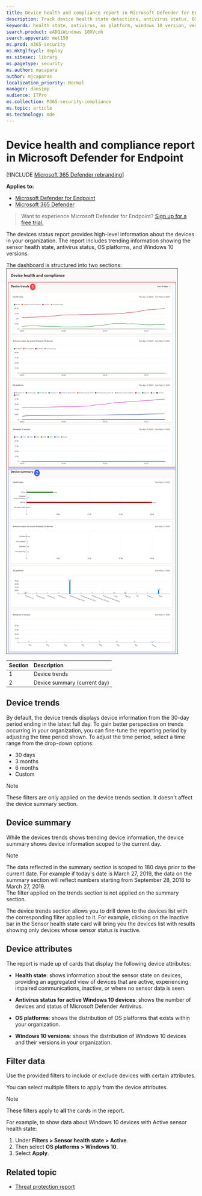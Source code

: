 ```yaml
---
title: Device health and compliance report in Microsoft Defender for Endpoint
description: Track device health state detections, antivirus status, OS platform, and Windows 10 versions using the device health and compliance report
keywords: health state, antivirus, os platform, windows 10 version, version, health, compliance, state
search.product: eADQiWindows 10XVcnh
search.appverid: met150
ms.prod: m365-security
ms.mktglfcycl: deploy
ms.sitesec: library
ms.pagetype: security
ms.author: macapara
author: mjcaparas
localization_priority: Normal
manager: dansimp
audience: ITPro
ms.collection: M365-security-compliance
ms.topic: article
ms.technology: mde
---
```


# Device health and compliance report in Microsoft Defender for Endpoint

[!INCLUDE [Microsoft 365 Defender rebranding](../../includes/microsoft-defender.md)]


**Applies to:**
- [Microsoft Defender for Endpoint](https://go.microsoft.com/fwlink/p/?linkid=2154037)
- [Microsoft 365 Defender](https://go.microsoft.com/fwlink/?linkid=2118804)


> Want to experience Microsoft Defender for Endpoint? [Sign up for a free trial.](https://www.microsoft.com/microsoft-365/windows/microsoft-defender-atp?ocid=docs-wdatp-exposedapis-abovefoldlink)

The devices status report provides high-level information about the devices in your organization. The report includes trending information showing the sensor health state, antivirus status, OS platforms, and Windows 10 versions.

The dashboard is structured into two sections:
 ![Image of the device report](images/device-reports.png)
 
Section | Description
:---|:---
1 | Device trends
2 | Device summary (current day)
 
 
## Device trends 
By default, the device trends displays device information from the 30-day period ending in the latest full day. To gain better perspective on trends occurring in your organization, you can fine-tune the reporting period by adjusting the time period shown. To adjust the time period, select a time range from the drop-down options:
 
- 30 days
- 3 months
- 6 months
- Custom

>[!NOTE]
>These filters are only applied on the device trends section. It doesn't affect the device summary section.

## Device summary 
While the devices trends shows trending device information, the device summary shows device information scoped to the current day. 

>[!NOTE]
>The data reflected in the summary section is scoped to 180 days prior to the current date. For example if today's date is March 27, 2019, the data on the summary section will reflect numbers starting from September 28, 2018 to March 27, 2019.<br>
> The filter applied on the trends section is not applied on the summary section. 
 
The device trends section allows you to drill down to the devices list with the corresponding filter applied to it. For example, clicking on the Inactive bar in the Sensor health state card will bring you the devices list with results showing only devices whose sensor status is inactive. 
 
 
 
## Device attributes
The report is made up of cards that display the following device attributes:
 
- **Health state**: shows information about the sensor state on devices, providing an aggregated view of devices that are active, experiencing impaired communications, inactive, or where no sensor data is seen.
  
- **Antivirus status for active Windows 10 devices**: shows the number of devices and status of Microsoft Defender Antivirus.
    
- **OS platforms**: shows the distribution of OS platforms that exists within your organization. 
 
- **Windows 10 versions**: shows the distribution of Windows 10 devices and their versions in your organization.
 
 
 
## Filter data
 
Use the provided filters to include or exclude devices with certain attributes.

You can select multiple filters to apply from the device attributes. 
 
>[!NOTE]
>These filters apply to **all** the cards in the report.
 
For example, to show data about Windows 10 devices with Active sensor health state:
 
1. Under **Filters > Sensor health state > Active**.
2. Then select **OS platforms > Windows 10**.
3. Select **Apply**.


## Related topic
- [Threat protection report](threat-protection-reports.md)
